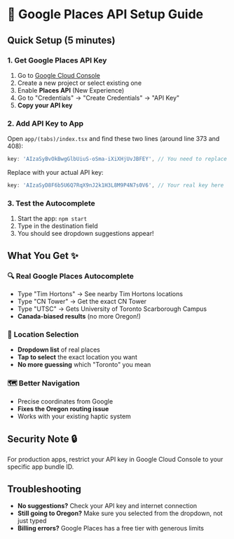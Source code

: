 # 🔑 Google Places API Setup Guide

## Quick Setup (5 minutes)

### 1. Get Google Places API Key
1. Go to [Google Cloud Console](https://console.cloud.google.com/)
2. Create a new project or select existing one
3. Enable **Places API** (New Experience)
4. Go to "Credentials" → "Create Credentials" → "API Key"
5. **Copy your API key**

### 2. Add API Key to App
Open `app/(tabs)/index.tsx` and find these two lines (around line 373 and 408):
```javascript
key: 'AIzaSyBvOkBwgGlbUiuS-oSma-iXiXHjUvJBFEY', // You need to replace this
```

Replace with your actual API key:
```javascript
key: 'AIzaSyD8F6b5U6Q7RqX9nJ2k1H3L8M9P4N7s0V6', // Your real key here
```

### 3. Test the Autocomplete
1. Start the app: `npm start`
2. Type in the destination field
3. You should see dropdown suggestions appear!

## What You Get ✨

### 🔍 **Real Google Places Autocomplete**
- Type "Tim Hortons" → See nearby Tim Hortons locations
- Type "CN Tower" → Get the exact CN Tower
- Type "UTSC" → Gets University of Toronto Scarborough Campus
- **Canada-biased results** (no more Oregon!)

### 🎯 **Location Selection**
- **Dropdown list** of real places
- **Tap to select** the exact location you want
- **No more guessing** which "Toronto" you mean

### 🗺️ **Better Navigation**
- Precise coordinates from Google
- **Fixes the Oregon routing issue**
- Works with your existing haptic system

## Security Note 🔒
For production apps, restrict your API key in Google Cloud Console to your specific app bundle ID.

## Troubleshooting
- **No suggestions?** Check your API key and internet connection
- **Still going to Oregon?** Make sure you selected from the dropdown, not just typed
- **Billing errors?** Google Places has a free tier with generous limits